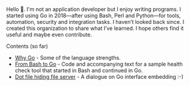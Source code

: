 Hello 👋. I'm not an application developer but I enjoy writing programs. I started using Go in 2018—after using Bash, Perl and Python—for tools, automation, security and integration tasks. I haven’t looked back since. I created this organization to share what I’ve learned. I hope others find it useful and maybe even contribute.

Contents (so far)

* [Why Go](https://github.com/go-hand/why-go) - Some of the language strengths.
* [From Bash to Go](https://github.com/go-hand/from-bash-to-go) - Code and accompanying text for a sample health check tool that started in Bash and continued in Go.
* [Dot file hiding file server](https://github.com/go-hand/dot-file-hiding-file-server) - A dialogue on Go interface embedding :-)
